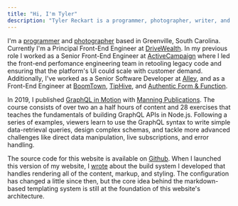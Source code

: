 ```yaml
---
title: "Hi, I'm Tyler"
description: "Tyler Reckart is a programmer, photographer, writer, and ameteur anthropologist based in Greenville, SC."
---
```


I'm a [programmer](https://github.com/tylerreckart) and [photographer](/photos) based in Greenville, South Carolina. Currently I'm a Principal Front-End Engineer at [DriveWealth](https://drivewealth.com). In my previous role I worked as a Senior Front-End Engineer at [ActiveCampaign](https://activecampaign.com) where I led the front-end perfomance engineering team in retooling legacy code and ensuring that the platform's UI could scale with customer demand. Additionally, I've worked as a Senior Software Developer at [Alley](https://alley.co), and as a Front-End Engineer at [BoomTown](https://boomtownroi.com), [TipHive](https://friyay.io), and [Authentic Form & Function](https://authenticff.com).

In 2019, I published [GraphQL in Motion](https://manning.com/livevideo/graphql-in-motion) with [Manning Publications](https://manning.com). The course consists of over two an a half hours of content and 28 exercises that teaches the fundamentals of building GraphQL APIs in Node.js. Following a series of examples, viewers learn to use the GraphQL syntax to write simple data-retrieval queries, design complex schemas, and tackle more advanced challenges like direct data manipulation, live subscriptions, and error handling.

The source code for this website is available on [Github](https://github.com/tylerreckart/reckart.blog). When I launched this version of my website, I [wrote](/starting-over) about the build system I developed that handles rendering all of the content, markup, and styling. The configuration has changed a little since then, but the core idea behind the markdown-based templating system is still at the foundation of this website's architecture.
